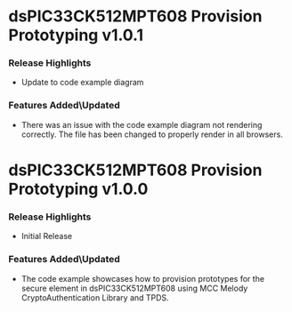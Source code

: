 # dsPIC33CK512MPT608 Provision Prototyping v1.0.1

### Release Highlights
- Update to code example diagram

### Features Added\Updated
- There was an issue with the code example diagram not rendering correctly. The file has been changed to properly render in all browsers.

# dsPIC33CK512MPT608 Provision Prototyping v1.0.0
### Release Highlights
- Initial Release

### Features Added\Updated
- The code example showcases how to provision prototypes for the secure element in dsPIC33CK512MPT608 using MCC Melody CryptoAuthentication Library and TPDS.
